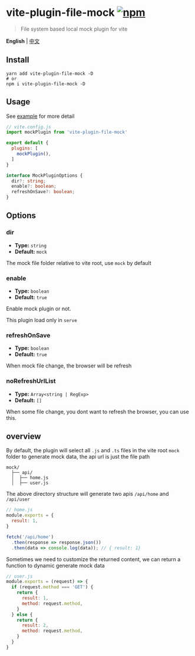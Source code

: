 # vite-plugin-file-mock [![npm](https://img.shields.io/npm/v/vite-plugin-file-mock.svg)](https://npmjs.com/package/vite-plugin-file-mock)

> File system based local mock plugin for vite

**English** | [中文](./README.zh_CN.md)

## Install
```shell
yarn add vite-plugin-file-mock -D
# or
npm i vite-plugin-file-mock -D
```

## Usage

See [example](./example/) for more detail

```js
// vite.config.js
import mockPlugin from 'vite-plugin-file-mock'

export default {
  plugins: [
    mockPlugin(),
  ]
}
```

```ts
interface MockPluginOptions {
  dir?: string;
  enable?: boolean;
  refreshOnSave?: boolean;
}
```
## Options
### dir
- **Type:** `string`
- **Default:** `mock`

The mock file folder relative to vite root, use `mock` by default

### enable
- **Type:** `boolean`
- **Default:** `true`

Enable mock plugin or not.

This plugin load only in `serve`

### refreshOnSave
- **Type:** `boolean`
- **Default:** `true`

When mock file change, the browser will be refresh

### noRefreshUrlList

-   **Type:** `Array<string | RegExp>`
-   **Default:** `[]`

When some file change, you dont want to refresh the browser, you can use this.

## overview

By default, the plugin will select all `.js` and `.ts` files in the vite root `mock` folder to generate mock data, the api url is just the file path

```
mock/
  ├── api/
  │  ├── home.js
  │  ├── user.js
```
The above directory structure will generate two apis `/api/home` and `/api/user`

```js
// home.js
module.exports = {
  result: 1,
}
```
```js
fetch('/api/home')
  .then(response => response.json())
  .then(data => console.log(data)); // { result: 1}
```
Sometimes we need to customize the returned content, we can return a function to dynamic generate mock data
```js
// user.js
module.exports = (request) => {
  if (request.method === 'GET') {
    return {
      result: 1,
      method: request.method,
    }
  } else {
    return {
      result: 2,
      method: request.method,
    }
  }
}
```
